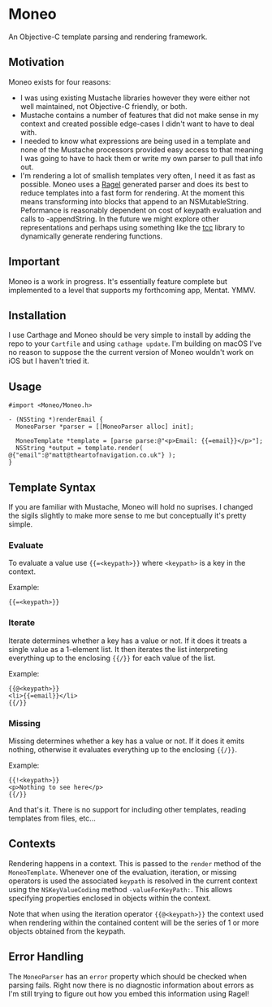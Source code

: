 #  Moneo

An Objective-C template parsing and rendering framework.

## Motivation

Moneo exists for four reasons:

* I was using existing Mustache libraries however they were either not well maintained, not Objective-C friendly, or both.
* Mustache contains a number of features that did not make sense in my context and created possible edge-cases I didn't want to have to deal with.
* I needed to know what expressions are being used in a template and none of the Mustache processors provided easy access to that meaning I was going to have to hack them or write my own parser to pull that info out.
* I'm rendering a lot of smallish templates very often, I need it as fast as possible. Moneo uses a [Ragel](http://www.colm.net/open-source/ragel/) generated parser and does its best to reduce templates into a fast form for rendering. At the moment this means transforming into blocks that append to an NSMutableString. Peformance is reasonably dependent on cost of keypath evaluation and calls to -appendString. In the future we might explore other representations and perhaps using something like the [tcc](https://bellard.org/tcc/) library to dynamically generate rendering functions.

## Important

Moneo is a work in progress. It's essentially feature complete but implemented to a level that supports my forthcoming app, Mentat. YMMV.

## Installation

I use Carthage and Moneo should be very simple to install by adding the repo to your `Cartfile` and using `cathage update`. I'm building on macOS I've no reason to suppose the the current version of Moneo wouldn't work on iOS but I haven't tried it.

## Usage

~~~~
#import <Moneo/Moneo.h>

- (NSSting *)renderEmail {
  MoneoParser *parser = [[MoneoParser alloc] init];

  MoneoTemplate *template = [parse parse:@"<p>Email: {{=email}}</p>"];
  NSString *output = template.render( @{"email":@"matt@theartofnavigation.co.uk"} );
}
~~~~

## Template Syntax

If you are familiar with Mustache, Moneo will hold no suprises. I changed the sigils slightly to make more sense to me but conceptually it's pretty simple.

### Evaluate

To evaluate a value use `{{=<keypath>}}` where `<keypath>` is a key in the context.

Example:

~~~~
{{=<keypath>}}
~~~~

### Iterate

Iterate determines whether a key has a value or not. If it does it treats a single value as a 1-element list. It then iterates the list interpreting everything up to the enclosing `{{/}}` for each value of the list.

Example:

~~~~
{{@<keypath>}}
<li>{{=email}}</li>
{{/}}
~~~~

### Missing

Missing determines whether a key has a value or not. If it does it emits nothing, otherwise it evaluates everything up to the enclosing `{{/}}`.

Example:

~~~~
{{!<keypath>}}
<p>Nothing to see here</p>
{{/}}
~~~~

And that's it. There is no support for including other templates, reading templates from files, etc…

## Contexts

Rendering happens in a context. This is passed to the `render` method of the `MoneoTemplate`. Whenever one of the evaluation, iteration, or missing operators is used the associated `keypath` is resolved in the current context using the `NSKeyValueCoding` method `-valueForKeyPath:`. This allows specifying properties enclosed in objects within the context.

Note that when using the iteration operator `{{@<keypath>}}` the context used when rendering within the contained content will be the series of 1 or more objects obtained from the keypath. 

## Error Handling

The `MoneoParser` has an `error` property which should be checked when parsing fails. Right now there is no diagnostic information about errors as I'm still trying to figure out how you embed this information using Ragel!

